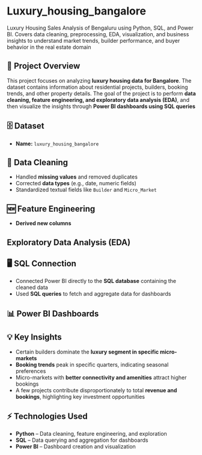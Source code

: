 # Luxury_housing_bangalore
Luxury Housing Sales Analysis of Bengaluru using Python, SQL, and Power BI. Covers data cleaning, preprocessing, EDA, visualization, and business insights to understand market trends, builder performance, and buyer behavior in the real estate domain
## 📂 Project Overview

This project focuses on analyzing **luxury housing data for Bangalore**. The dataset contains information about residential projects, builders, booking trends, and other property details. The goal of the project is to perform **data cleaning, feature engineering, and exploratory data analysis (EDA)**, and then visualize the insights through **Power BI dashboards using SQL queries**
## 🗄 Dataset
* **Name:** `luxury_housing_bangalore`
## 🧹 Data Cleaning
* Handled **missing values** and removed duplicates
* Corrected **data types** (e.g., date, numeric fields)
* Standardized textual fields like `Builder` and `Micro_Market`
## 🆕 Feature Engineering
* **Derived new columns**
 ## Exploratory Data Analysis (EDA)
## 🖥 SQL Connection

* Connected Power BI directly to the **SQL database** containing the cleaned data
* Used **SQL queries** to fetch and aggregate data for dashboards
## 📊 Power BI Dashboards
## 💡 Key Insights

* Certain builders dominate the **luxury segment in specific micro-markets**
* **Booking trends** peak in specific quarters, indicating seasonal preferences
* Micro-markets with **better connectivity and amenities** attract higher bookings
* A few projects contribute disproportionately to total **revenue and bookings**, highlighting key investment opportunities
## ⚡ Technologies Used
* **Python** – Data cleaning, feature engineering, and exploration
* **SQL** – Data querying and aggregation for dashboards
* **Power BI** – Dashboard creation and visualization

